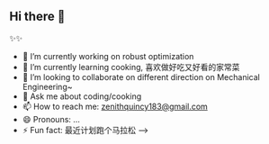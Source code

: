 ## Hi there 👋

✨✨ 


- 🔭 I’m currently working on robust optimization
- 🌱 I’m currently learning cooking, 喜欢做好吃又好看的家常菜
- 👯 I’m looking to collaborate on different direction on Mechanical Engineering~
- 💬 Ask me about coding/cooking
- 📫 How to reach me: zenithquincy183@gmail.com
- 😄 Pronouns: ...
- ⚡ Fun fact: 最近计划跑个马拉松
-->
